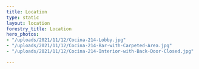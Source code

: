 ```yaml
---
title: Location
type: static
layout: location
forestry_title: Location
hero_photos:
- "/uploads/2021/11/12/Cocina-214-Lobby.jpg"
- "/uploads/2021/11/12/Cocina-214-Bar-with-Carpeted-Area.jpg"
- "/uploads/2021/11/12/Cocina-214-Interior-with-Back-Door-Closed.jpg"

---
```

